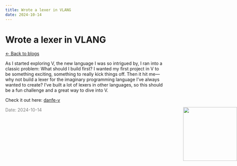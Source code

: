 ```yaml
---
title: Wrote a lexer in VLANG
date: 2024-10-14
---
```


# Wrote a lexer in VLANG

[<- Back to blogs](/blog)

As I started exploring V, the new language I was so intrigued by, I ran into a classic problem: What should I build first? I wanted my first project in V to be something exciting, something to really kick things off. Then it hit me—why not build a lexer for the imaginary programming language I’ve always wanted to create? I’ve built a lot of lexers in other languages, so this should be a fun challenge and a great way to dive into V.

Check it out here: [danfe-v](https://github.com/sairash/danfe-v)

<img src="/mascot/danfe.png" style="height: 170px; position: absolute; right: 0;" />

<span style="color: gray; font-size: 14px;">Date: 2024-10-14</span>
